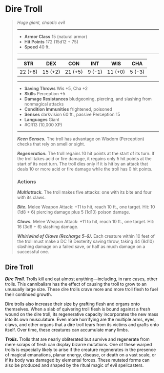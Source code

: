 # Dire Troll
>*Huge giant, chaotic evil*
>___
>- **Armor Class** 15 (natural armor)
>- **Hit Points** 172 (15d12 + 75)
>- **Speed** 40 ft.
>___
>|STR|DEX|CON|INT|WIS|CHA|
>|:---:|:---:|:---:|:---:|:---:|:---:|
>|22 (+6)|15 (+2)|21 (+5)|9 (-1)|11 (+0)|5 (-3)|
>___
>- **Saving Throws** Wis +5, Cha +2
>- **Skills** Perception +5
>- **Damage Resistances** bludgeoning, piercing, and slashing from nonmagical attacks
>- **Condition Immunities** frightened, poisoned
>- **Senses** darkvision 60 ft., passive Perception 15
>- **Languages** Giant
>- #CR13 (10,000 XP)
>___
>***Keen Senses.*** The troll has advantage on Wisdom (Perception) checks that rely on smell or sight.  
>
>***Regeneration.*** The troll regains 10 hit points at the start of its turn. If the troll takes acid or fire damage, it regains only 5 hit points at the start of its next turn. The troll dies only if it is hit by an attack that deals 10 or more acid or fire damage while the troll has 0 hit points.  
>
>### Actions
>***Multiattack.*** The troll makes five attacks: one with its bite and four with its claws.  
>
>***Bite.*** Melee Weapon Attack: +11 to hit, reach 10 ft., one target. Hit: 10 (1d8 + 6) piercing damage plus 5 (1d10) poison damage.  
>
>***Claws.*** Melee Weapon Attack: +11 to hit, reach 10 ft., one target. Hit: 16 (3d6 + 6) slashing damage.  
>
>***Whirlwind of Claws (Recharge 5–6).*** Each creature within 10 feet of the troll must make a DC 19 Dexterity saving throw, taking 44 (8d10) slashing damage on a failed save, or half as much damage on a successful one.

## Dire Troll

***Dire Troll.*** Trolls kill and eat almost anything—including, in rare cases, other trolls. This cannibalism has the effect of causing the troll to grow to an unusually large size. These dire trolls crave more and more troll flesh to fuel their continued growth.

Dire trolls also increase their size by grafting flesh and organs onto themselves. When a slab of quivering troll flesh is bound against a fresh wound on the dire troll, its regenerative capacity incorporates the new mass into its own musculature. Even more horrifying are the multiple arms, eyes, claws, and other organs that a dire troll tears from its victims and grafts onto itself. Over time, these creatures can accumulate many limbs.

***Trolls.*** Trolls that are nearly obliterated but survive and regenerate from mere scraps of flesh can display bizarre mutations. One of these warped trolls is especially likely to arise if the creature regenerates in the presence of magical emanations, planar energy, disease, or death on a vast scale, or if its body was damaged by elemental forces. These mutated forms can also be produced and shaped by the ritual magic of evil spellcasters.
